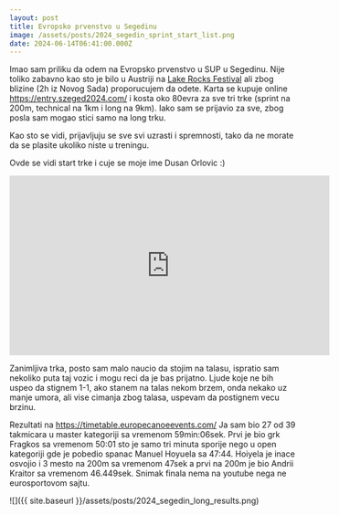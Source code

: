 ```yaml
---
layout: post
title: Evropsko prvenstvo u Segedinu
image: /assets/posts/2024_segedin_sprint_start_list.png
date: 2024-06-14T06:41:00.000Z
---
```

Imao sam priliku da odem na Evropsko prvenstvo u SUP u Segedinu. Nije toliko
zabavno kao sto je bilo u Austriji na [Lake Rocks Festival](/2024/05/11/have-fun-sport)
ali zbog blizine (2h iz Novog Sada) proporucujem da odete. Karta se kupuje online
https://entry.szeged2024.com/ i kosta oko 80evra za sve tri trke (sprint na
200m, technical na 1km i long na 9km). Iako sam se prijavio za sve, zbog posla
sam mogao stici samo na long trku.

Kao sto se vidi, prijavljuju se sve svi uzrasti i spremnosti, tako da ne morate
da se plasite ukoliko niste u treningu.

Ovde se vidi start trke i cuje se moje ime Dusan Orlovic :)

<iframe width="560" height="315" src="https://www.youtube.com/embed/Q_0ULdeRjrM?si=SNqF2uz6aInIewlY&amp;start=7008" title="YouTube video player" frameborder="0" allow="accelerometer; autoplay; clipboard-write; encrypted-media; gyroscope; picture-in-picture; web-share" referrerpolicy="strict-origin-when-cross-origin" allowfullscreen></iframe>

Zanimljiva trka, posto sam malo naucio da stojim na talasu, ispratio sam
nekoliko puta taj vozic i mogu reci da je bas prijatno.
Ljude koje ne bih uspeo da stignem 1-1, ako stanem na talas nekom brzem, onda
nekako uz manje umora, ali vise cimanja zbog talasa, uspevam da postignem vecu
brzinu.

Rezultati na <https://timetable.europecanoeevents.com/>
Ja sam bio 27 od 39 takmicara u master kategoriji sa vremenom 59min:06sek.
Prvi je bio grk Fragkos sa vremenom 50:01 sto je samo tri minuta sporije nego u
open kategoriji gde je pobedio spanac Manuel Hoyuela sa 47:44. Hoiyela je inace
osvojio i 3 mesto na 200m sa vremenom 47sek a prvi na 200m je bio Andrii Kraitor
sa vremenom 46.449sek. Snimak finala nema na youtube nega ne eurosportovom
sajtu.

![]({{ site.baseurl }}/assets/posts/2024_segedin_long_results.png)
